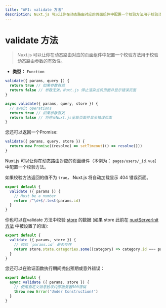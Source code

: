 ```yaml
---
title: "API: validate 方法"
description: Nuxt.js 可以让你在动态路由对应的页面组件中配置一个校验方法用于校验动态路由参数的有效性。
---
```


# validate 方法

> Nuxt.js 可以让你在动态路由对应的页面组件中配置一个校验方法用于校验动态路由参数的有效性。

- **类型：** `Function`

```js
validate({ params, query }) {
  return true // 如果参数有效
  return false // 参数无效，Nuxt.js 停止渲染当前页面并显示错误页面
}
```

```js
async validate({ params, query, store }) {
  // await operations
  return true // 如果参数有效
  return false // 将停止Nuxt.js呈现页面并显示错误页面
}
```

您还可以返回一个Promise:

```js
validate({ params, query, store }) {
  return new Promise((resolve) => setTimeout(() => resolve()))
}
```

Nuxt.js 可以让你在动态路由对应的页面组件（本例为： `pages/users/_id.vue`）中配置一个校验方法。

如果校验方法返回的值不为 `true`， Nuxt.js 将自动加载显示 404 错误页面。

```js
export default {
  validate ({ params }) {
    // Must be a number
    return /^\d+$/.test(params.id)
  }
}
```

你也可以在validate 方法中校验 [store](/guide/vuex-store) 的数据 (如果 store 此前在 [nuxtServerInit 方法](/guide/vuex-store#nuxtServerInit-方法) 中被设置了的话):

```js
export default {
  validate ({ params, store }) {
    // 校验 `params.id` 是否存在
    return store.state.categories.some((category) => category.id === params.id)
  }
}
```

您还可以在验证函数执行期间抛出预期或意外错误：

```js
export default {
  async validate ({ params, store }) {
    // 使用自定义消息触发内部服务器500错误
    throw new Error('Under Construction!')
  }
}
```
